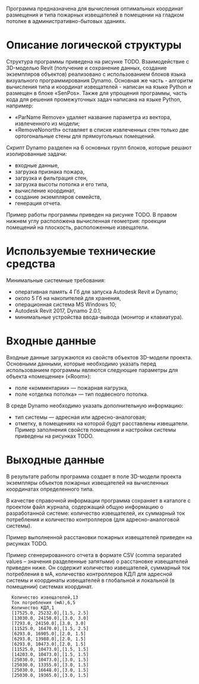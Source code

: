 Программа предназначена для вычисления оптимальных координат размещения и типа пожарных извещателей в помещении на гладком потолке в административно-бытовых зданиях.

# Описание логической структуры
Структура программы приведена на рисунке TODO. Взаимодействие с 3D-моделью Revit (получение и сохранение данных, создание экземпляров объектов) реализовано с использованием блоков языка визуального программирования Dynamo. Основная же часть - алгоритм вычисления типа и координат извещателей - написан на языке Python и размещен в блоке «SenPos». Также для упрощения программы, часть кода для решения промежуточных задач написана на языке Python, например:
*	«ParName Remove» удаляет название параметра из вектора, извлеченного из модели;
*	«RemoveNonorth» оставляет в списке извлеченных стен только две ортогональные стены для прямоугольных помещений.

Скрипт Dynamo разделен на 6 основных групп блоков, которые решают изолированные задачи:
*	входные данные,
*	загрузка признака пожара,
*	загрузка и фильтрация стен,
*	загрузка высоты потолка и его типа,
*	вычисление координат,
*	создание экземпляров семейств,
*	генерация отчета.

Пример работы программы приведен на рисунке TODO. В правом нижнем углу расположена вычисленная геометрия: проекции помещений на плоскость, расположенные извещатели.

# Используемые технические средства

Минимальные системные требования:
*	оперативная память 4 Гб для запуска Autodesk Revit и Dynamo;
*	около 5 Гб на накопителей для хранения,
*	операционная система MS Windows 10;
*	Autodesk Revit 2017, Dynamo 2.0.1;
*	минимальные устройства ввода-вывода (монитор и клавиатура).

# Входные данные

Входные данные загружаются из свойств объектов 3D-модели проекта. Основными данными, которые необходимо указать перед использованием программы являются следующие параметры	для объекта «помещение» («Room»):
 *	поле «комментарии» — пожарная нагрузка,
 *	поле «отделка потолка» — тип подвесного потолка.

В среде Dynamo необходимо указать дополнительную информацию:
*	тип системы — адресная или адресно-аналоговая;
*	отметку, в помещениях на которой будут расставлены извещатели.
Пример заполнения свойств помещения и настройки системы приведены на рисунках TODO.

# Выходные данные

В результате работы программа создает в поле 3D-модели проекта экземпляры объектов пожарных извещателей на вычисленных координатах определенного типа.

В качестве справочной информации программа сохраняет в каталоге с проектом файл журнала, содержащий общую информацию о разработанной системе: количество извещателей, их суммарный ток потребления и количество контроллеров (для адресно-аналоговой системы).

Пример выполненной расстановки пожарных извещателей приведен на рисунках TODO.

Пример сгенерированного отчета в формате CSV (comma separated values – значения разделенные запятыми) о расстановке извещателей приведен ниже. Он содержит количество извещателей, суммарный ток потребления в мА, количество контроллеров КДЛ для адресной системы и координаты извещателей в глобальной и локальной (в помещении) системах координат.
```
  Количество извещателей,13
  Ток потребления (мА),6,5
  Количество КДЛ,1
  [17525.0, 25232.0],[1.5, 2.5]
  [13030.0, 24150.0],[3.0, 3.0]
  [7293.0, 24150.0],[3.0, 3.0]
  [11525.0, 16470.0],[1.5, 2.5]
  [6293.0, 16905.0],[2.0, 1.5]
  [6293.0, 13988.0],[2.0, 1.5]
  [6293.0, 10473.0],[2.0, 1.5]
  [11525.0, 10473.0],[1.5, 1.5]
  [14203.0, 10473.0],[1.5, 1.5]
  [25030.0, 10473.0],[3.0, 1.5]
  [25030.0, 13355.0],[3.0, 1.5]
  [25030.0, 16648.0],[3.0, 1.5]
  [25030.0, 19365.0],[3.0, 1.5]
```
